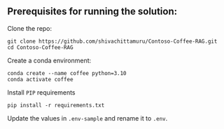 ## Prerequisites for running the solution:

Clone the repo:
```console
git clone https://github.com/shivachittamuru/Contoso-Coffee-RAG.git
cd Contoso-Coffee-RAG
```

Create a conda environment:
```console
conda create --name coffee python=3.10
conda activate coffee
```

Install `PIP` requirements
```console
pip install -r requirements.txt
```

Update the values in `.env-sample` and rename it to `.env`.






